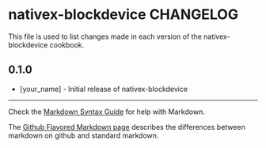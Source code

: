 nativex-blockdevice CHANGELOG
=============================

This file is used to list changes made in each version of the nativex-blockdevice cookbook.

0.1.0
-----
- [your_name] - Initial release of nativex-blockdevice

- - -
Check the [Markdown Syntax Guide](http://daringfireball.net/projects/markdown/syntax) for help with Markdown.

The [Github Flavored Markdown page](http://github.github.com/github-flavored-markdown/) describes the differences between markdown on github and standard markdown.
